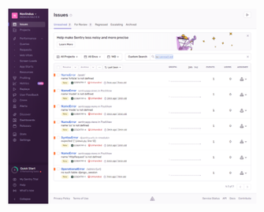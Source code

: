 ![sentry image](https://github.com/Midhunmiyu/sentry/blob/master/screencapture-noviindus-sentry-io-issues-2024-06-01-18_18_44.png)
